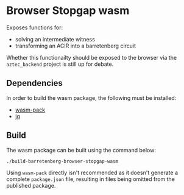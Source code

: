 # Browser Stopgap wasm

Exposes functions for:

- solving an intermediate witness
- transforming an ACIR into a barretenberg circuit

Whether this functionailty should be exposed to the browser via the `aztec_backend` project is still up for debate.

## Dependencies

In order to build the wasm package, the following must be installed:

- [wasm-pack](https://github.com/rustwasm/wasm-pack)
- [jq](https://github.com/stedolan/jq)

## Build

The wasm package can be built using the command below:

```bash
./build-barretenberg-browser-stopgap-wasm
```

Using `wasm-pack` directly isn't recommended as it doesn't generate a complete `package.json` file, resulting in files being omitted from the published package.
